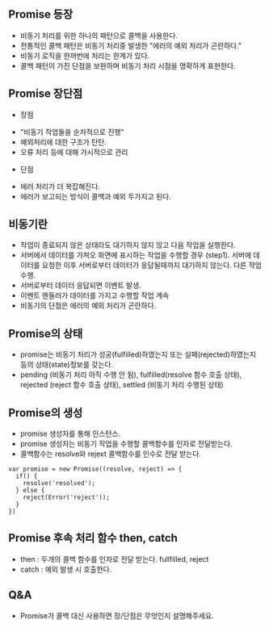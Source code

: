 ## Promise 등장
- 비동기 처리를 위한 하나의 패턴으로 콜백을 사용한다.
- 전통적인 콜백 패턴은 비동기 처리중 발생한 "에러의 예외 처리가 곤란하다." 
- 비동기 로직을 한꺼번에 처리는 한계가 있다. 
- 콜백 패턴이 가진 단점을 보완하며 비동기 처리 시점을 명확하게 표현한다.

## Promise 장단점
* 장점
- "비동기 작업들을 순차적으로 진행"
- 예외처리에 대한 구조가 탄탄.
- 오류 처리 등에 대해 가시적으로 관리
* 단점
- 에러 처리가 더 복잡해진다.
- 에러가 보고되는 방식이 콜백과 예외 두가지고 된다.

## 비동기란
- 작업이 종료되지 않은 상태라도 대기하지 않지 않고 다음 작업을 실행한다.
- 서버에서 데이터를 가져오 화면에 표시하는 작업을 수행할 경우 (step1). 서버에 데이터를 요청한 이후 서버로부터 데이터가 응답될때까지 대기하지 않는다. 다른 작업 수행.
- 서버로부터 데이터 응답되면 이벤트 발생.
- 이벤트 핸들러가 데이터를 가지고 수행할 작업 계속
- 비동기의 단점은 에러의 예외 처리가 곤란하다.

## Promise의 상태
- promise는 비동기 처리가 성공(fulfilled)하였는지 또는 실패(rejected)하였는지 등의 상태(state)정보를 갖는다.
- pending (비동기 처리 아직 수행 안 됨), fulfilled(resolve 함수 호출 상태), rejected (reject 함수 호출 상태), settled (비동기 처리 수행된 상태)

## Promise의 생성
- promise 생성자를 통해 인스턴스.
- promise 생성자는 비동기 작업을 수행할 콜백함수를 인자로 전달받는다.
- 콜백함수는 resolve와 rejext 콜백함수를 인수로 전달 받는다.
```
var promise = new Promise((resolve, reject) => {
  if() {
    resolve('resolved');
  } else {
    reject(Error('reject'));
  }
})
```

## Promise 후속 처리 함수 then, catch
- then : 두개의 콜백 함수를 인자로 전달 받는다. fullfilled, reject
- catch : 예외 발생 시 호출한다.

## Q&A
* Promise가 콜백 대신 사용하면 장/단점은 무엇인지 설명해주세요.

